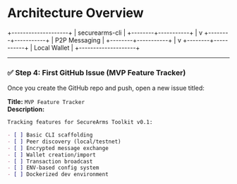 # Architecture Overview

 +--------------------+
    |  securearms-cli    |
    +--------+-----------+
             |
             v
    +--------+-----------+
    |   P2P Messaging    |
    +--------+-----------+
             |
             v
    +--------+-----------+
    |   Local Wallet     |
    +--------------------+

---

### ✅ Step 4: First GitHub Issue (MVP Feature Tracker)

Once you create the GitHub repo and push, open a new issue titled:

**Title:** `MVP Feature Tracker`  
**Description:**

```markdown
Tracking features for SecureArms Toolkit v0.1:

- [ ] Basic CLI scaffolding
- [ ] Peer discovery (local/testnet)
- [ ] Encrypted message exchange
- [ ] Wallet creation/import
- [ ] Transaction broadcast
- [ ] ENV-based config system
- [ ] Dockerized dev environment
